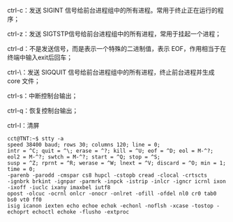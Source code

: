 ctrl-c：发送 SIGINT 信号给前台进程组中的所有进程。常用于终止正在运行的程序；

ctrl-z：发送 SIGTSTP信号给前台进程组中的所有进程，常用于挂起一个进程；

ctrl-d：不是发送信号，而是表示一个特殊的二进制值，表示 EOF，作用相当于在终端中输入exit后回车；

ctrl-\：发送 SIGQUIT 信号给前台进程组中的所有进程，终止前台进程并生成 core 文件；

ctrl-s：中断控制台输出；

ctrl-q：恢复控制台输出；

ctrl-l：清屏

```
cct@TNT:~$ stty -a
speed 38400 baud; rows 30; columns 120; line = 0;
intr = ^C; quit = ^\; erase = ^?; kill = ^U; eof = ^D; eol = M-^?; eol2 = M-^?; swtch = M-^?; start = ^Q; stop = ^S;
susp = ^Z; rprnt = ^R; werase = ^W; lnext = ^V; discard = ^O; min = 1; time = 0;
-parenb -parodd -cmspar cs8 hupcl -cstopb cread -clocal -crtscts
-ignbrk brkint -ignpar -parmrk -inpck -istrip -inlcr -igncr icrnl ixon -ixoff -iuclc ixany imaxbel iutf8
opost -olcuc -ocrnl onlcr -onocr -onlret -ofill -ofdel nl0 cr0 tab0 bs0 vt0 ff0
isig icanon iexten echo echoe echok -echonl -noflsh -xcase -tostop -echoprt echoctl echoke -flusho -extproc
```

